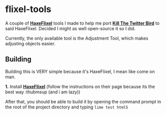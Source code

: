 # flixel-tools

A couple of **[HaxeFlixel](https://haxeflixel.com)** tools I made to help me port **[Kill The Twitter Bird](https://github.com/ACrazyTown/TwitterBird)** to said HaxeFlixel. Decided I might as well open-source it so I did.

Currently, the only available tool is the Adjustment Tool, which makes adjusting objects easier.

## Building

Building this is VERY simple because it's HaxeFlixel, I mean like come on man.

**1.** Install **[HaxeFlixel](https://haxeflixel.com)** (follow the instructions on their page because its the best way :thubmsup (and i am lazy))

After that, you should be able to build it by opening the command prompt in the root of the project directory and typing `lime test html5`
